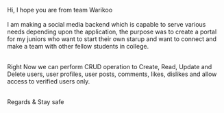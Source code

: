 Hi, I hope you are from team Warikoo </br>
</br>
I am making a social media backend which is capable to serve various needs depending upon the application, the purpose was to create a portal for my juniors who want to start their own starup and want to connect and make a team with other fellow students in college.

</br>
Right Now we can perform CRUD operation to Create, Read, Update and Delete users, user profiles, user posts, comments, likes, dislikes and allow access to verified users only.
</br>
</br>

Regards & Stay safe 
